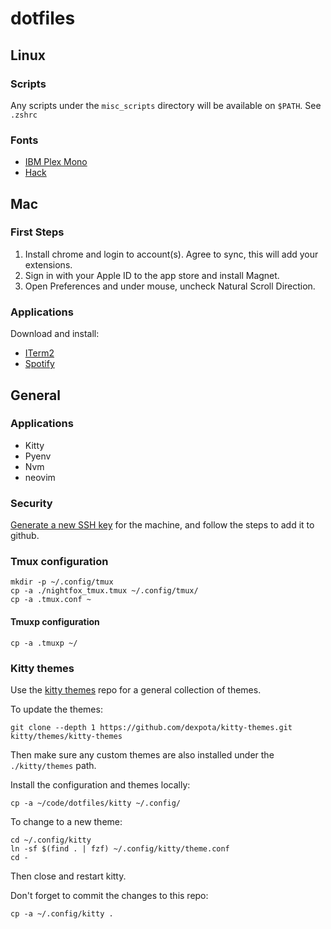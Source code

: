 # dotfiles

## Linux

### Scripts

Any scripts under the `misc_scripts` directory will be available on `$PATH`. See `.zshrc`

### Fonts

- [IBM Plex Mono](https://fonts.google.com/specimen/IBM+Plex+Mono)
- [Hack](https://github.com/ryanoasis/nerd-fonts/tree/master/patched-fonts/Hack)

## Mac

### First Steps

1. Install chrome and login to account(s). Agree to sync, this will add your extensions.
2. Sign in with your Apple ID to the app store and install Magnet.
3. Open Preferences and under mouse, uncheck Natural Scroll Direction.

### Applications

Download and install:

- [ITerm2](https://www.iterm2.com/)
- [Spotify](https://www.spotify.com/uk/download/mac/)

## General

### Applications

- Kitty
- Pyenv
- Nvm
- neovim

### Security

[Generate a new SSH key](https://help.github.com/enterprise/2.12/user/articles/generating-a-new-ssh-key-and-adding-it-to-the-ssh-agent/) for the machine, and follow the steps to add it to github.

### Tmux configuration

```
mkdir -p ~/.config/tmux
cp -a ./nightfox_tmux.tmux ~/.config/tmux/
cp -a .tmux.conf ~
```

#### Tmuxp configuration

```
cp -a .tmuxp ~/
```

### Kitty themes

Use the [kitty themes](https://github.com/dexpota/kitty-themes) repo for a general collection of themes.

To update the themes:

```
git clone --depth 1 https://github.com/dexpota/kitty-themes.git kitty/themes/kitty-themes
```

Then make sure any custom themes are also installed under the `./kitty/themes` path.

Install the configuration and themes locally:

```
cp -a ~/code/dotfiles/kitty ~/.config/
```

To change to a new theme:

```
cd ~/.config/kitty
ln -sf $(find . | fzf) ~/.config/kitty/theme.conf
cd -
```

Then close and restart kitty.

Don't forget to commit the changes to this repo:

```
cp -a ~/.config/kitty .
```
